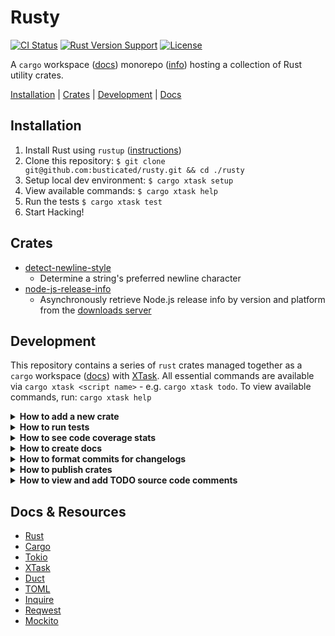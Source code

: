 # Rusty

[![CI Status](https://github.com/busticated/rusty/actions/workflows/ci.yaml/badge.svg?branch=main)](https://github.com/busticated/rusty/actions) [![Rust Version Support](https://img.shields.io/badge/rust%20version-%3E%3D1.72.1-orange)](https://releases.rs/) [![License](https://img.shields.io/badge/license-MIT-blue.svg)](https://github.com/busticated/rusty/blob/master/LICENSE)

A `cargo` workspace ([docs](https://doc.rust-lang.org/book/ch14-03-cargo-workspaces.html)) monorepo ([info](https://en.wikipedia.org/wiki/Monorepo)) hosting a collection of Rust utility crates.

[Installation](#installation) | [Crates](#crates) | [Development](#development) | [Docs](#docs--resources)


## Installation

1. Install Rust using `rustup` ([instructions](https://www.rust-lang.org/tools/install))
2. Clone this repository: `$ git clone git@github.com:busticated/rusty.git && cd ./rusty`
3. Setup local dev environment: `$ cargo xtask setup`
4. View available commands: `$ cargo xtask help`
5. Run the tests `$ cargo xtask test`
6. Start Hacking!


## Crates

<!-- crate-list-start -->
* [detect-newline-style](crates/detect-newline-style)
	* Determine a string's preferred newline character
* [node-js-release-info](crates/node-js-release-info)
	* Asynchronously retrieve Node.js release info by version and platform from the [downloads server](https://nodejs.org/download/release/)
<!-- crate-list-end -->

## Development

This repository contains a series of `rust` crates managed together as a `cargo` workspace ([docs](https://doc.rust-lang.org/book/ch14-03-cargo-workspaces.html)) with [XTask](https://github.com/matklad/cargo-xtask). All essential commands are available via `cargo xtask <script name>` - e.g. `cargo xtask todo`. To view available commands, run: `cargo xtask help`


<details id="develop-add-crate">
<summary><b>How to add a new crate</b></summary>
<p>

To add a _new_ crate to the workspace, run `cargo xtask crate:add` and follow the prompts (add the `--dry-run` flag to test). Upon completion, your new crate will be available within `./crates/<your crate>`

</p>
</details>

<details id="develop-run-tests">
<summary><b>How to run tests</b></summary>
<p>

To run _all_ tests for _all_ crates:

```
cargo xtask test
```

To run _unit_ tests for _all_ crates:

```
cargo test --lib --all-features --workspace
```

To run _unit_ tests for _just your_ crate:

```
cargo test --lib --all-features --package <your crate's name>
```

To run _integration_ tests for _all_ crates:

```
cargo test --test integration --all-features --workspace
```

To run _integration_ tests for _just your_ crate:

```
cargo test --test integration --all-features --package <your crate's name>
```

To run tests for _docs_ and _examples_ in _all_ crates:

```
cargo test --doc --all-features --workspace
```

To run tests for _docs_ and _examples_ in _just your_ crate:

```
cargo test --doc --all-features --package <your crate's name>
```

To run a specific test:

```
cargo test --all-features <test name - e.g. "tests::it_fetches_node_js_release_info"> -- --exact
```

To output any `println!()` calls within tests, add the `--nocapture` flag after the `--` option delimiter. Run `cargo xtask help` to see any other test-related commands that are available.

</p>
</details>

<details id="develop-run-coverage">
<summary><b>How to see code coverage stats</b></summary>
<p>

To see code coverage stats for _all_ crates:

```
cargo xtask coverage --open
```

Run `cargo xtask help` to see any other coverage-related commands that are available.

</p>
</details>

<details id="develop-build-docs">
<summary><b>How to create docs</b></summary>
<p>

Public interfaces must be documented using inline annotations ([docs](https://doc.rust-lang.org/rustdoc/how-to-write-documentation.html)).

Once you've added your inline documentation, run:

```
cargo xtask doc --open
```

Run `cargo xtask help` to see any other docs-related commands that are available.

</p>
</details>

<details id="develop-changelog">
<summary><b>How to format commits for changelogs</b></summary>
<p>

In order to support automated crate changelog updates, you will need to:

* Commit crate changes separately - e.g. run: `git add -p crates/<name>/*` to stage files, then run `git add -p crates/<other-name>/*` and commit
* Format your commit message like: `[<crate name>] <message>` e.g. `[node-js-release-info] update docs`
* Commit changes to the workspace itself (including the `xtask` crate) separately without prefixing your commit message

Each crate has its own changelog ([example](crates/node-js-release-info/CHANGELOG.md)). Upon releasing, each changelog will be updated with the changes made to that crate since its last release.

To view unpublished changelog entries for all crates, run:

```
cargo xtask changelog
```

Run `cargo xtask help` to see any other changelog-related commands that are available.

</p>
</details>

<details id="develop-publish-crate">
<summary><b>How to publish crates</b></summary>
<p>

To publish a crate to the [crates.io](https://crates.io) registry, follow these steps:

1. Checkout the `main` branch: `git checkout main`
2. Run `cargo xtask crate:release` and follow the prompts (add the `--dry-run` flag to test)
3. Verify all checks pass: `cargo xtask ci`
4. Push to remote: `git push origin main --follow-tags`

Each crate you select for publishing will be assigned its new version and all changes will be committed and tagged in `git`. The assigned tag will be formatted like `name@version` (e.g. `detect-newline-style@1.0.0`). After pushing to the remote, CI will execute the publishing steps and if all goes well, your crate will be available on [crates.io](https://crates.io).

</p>
</details>

<details id="develop-todo">
<summary><b>How to view and add TODO source code comments</b></summary>
<p>

To see what TODOs exist across crates, run:

```
cargo xtask todo
```

When adding a TODO comment to your source code, format it like:

```rust
// TODO (<name>): <message>
```

e.g.

```rust
// TODO (busticated): this is my example todo comment
```

Any `todo!()` macros in the source code will also be reported.

</p>
</details>


## Docs & Resources

* [Rust](https://www.rust-lang.org)
* [Cargo](https://github.com/rust-lang/cargo)
* [Tokio](https://tokio.rs)
* [XTask](https://github.com/matklad/cargo-xtask)
* [Duct](https://github.com/oconnor663/duct.rs)
* [TOML](https://github.com/toml-rs/toml)
* [Inquire](https://github.com/mikaelmello/inquire)
* [Reqwest](https://github.com/seanmonstar/reqwest)
* [Mockito](https://github.com/lipanski/mockito)

